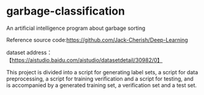 # garbage-classification
An artificial intelligence program about garbage sorting

Reference source code:https://github.com/Jack-Cherish/Deep-Learning

dataset address：【https://aistudio.baidu.com/aistudio/datasetdetail/30982/0】

This project is divided into a script for generating label sets, a script for data preprocessing, a script for training verification and a script for testing, and is accompanied by a generated training set, a verification set and a test set.

